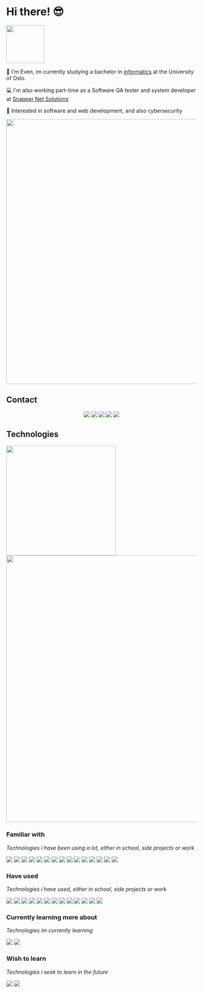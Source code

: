 # Hi there! 😎
<img width='100' src="https://hits.seeyoufarm.com/api/count/incr/badge.svg?url=https%3A%2F%2Fgithub.com%2EvenGal%2Fhit-counter&count_bg=%236DAC3D&title_bg=%23555555&icon=grafana.svg&icon_color=%23E7E7E7&title=hits&edge_flat=false" />

👱 I'm Even, im currently studying a bachelor in [informatics](https://www.uio.no/studier/program/informatikk-programmering/index.html) at the University of Oslo.

💻 I'm also working part-time as a Software QA tester and system developer at [Snapper Net Solutions](https://www.snapper.no/)

🧐 Interested in software and web development, and also cybersecurity

<img width='700' src="https://github-profile-summary-cards.vercel.app/api/cards/profile-details?username=EvenGal&theme=vue" />

## Contact
<p align="center">
  <strong> <a href="https://www.linkedin.com/in/even-gal%C3%A5sen-a9565517b/"><img src="https://img.shields.io/badge/LinkedIn-0077B5?style=for-the-badge&logo=linkedin&logoColor=white"/></a>
  </strong>
  <strong> <a href="https://www.facebook.com/even.galaasen/"><img src="https://img.shields.io/badge/Facebook-1877F2?style=for-the-badge&logo=facebook&logoColor=white"/></a>       </strong>
  <strong> <a href="https://www.instagram.com/evengalaasen/"><img src="https://img.shields.io/badge/Instagram-E4405F?style=for-the-badge&logo=instagram&logoColor=white"/></a>       </strong>
  <strong> <a href="mailto: even.galaasen@hotmail.com"><img src="https://img.shields.io/badge/Microsoft_Outlook-0078D4?style=for-the-badge&logo=microsoft-outlook&logoColor=white"/></a>
  </strong>
  <strong> <a href="mailto: even@snapper.no"><img src="https://img.shields.io/badge/Gmail-D14836?style=for-the-badge&logo=gmail&logoColor=white"/></a>
  </strong>
</p>


## Technologies
<img width='290' src="https://github-readme-stats.vercel.app/api/top-langs/?username=EvenGal" /> <img width='705' src="https://github-readme-stats.vercel.app/api?username=EvenGal" />

### Familiar with
*Technologies i have been using a lot, either in school, side projects or work*

<a href="https://www.java.com/en/"><img src="https://img.shields.io/badge/Java-ED8B00?style=for-the-badge&logo=java&logoColor=white"/></a>
<a href="https://www.python.org/"><img src="https://img.shields.io/badge/Python-FFD43B?style=for-the-badge&logo=python&logoColor=blue"/></a>
<a href="https://numpy.org/"><img src="https://img.shields.io/badge/Numpy-777BB4?style=for-the-badge&logo=numpy&logoColor=white"/></a>
<a href="https://www.postgresql.org/"><img src="https://img.shields.io/badge/PostgreSQL-316192?style=for-the-badge&logo=postgresql&logoColor=white"/></a>
<a href="https://www.mysql.com/"><img src="https://img.shields.io/badge/MySQL-005C84?style=for-the-badge&logo=mysql&logoColor=white"/></a>
<a href="https://www.linode.com/"><img src="https://img.shields.io/badge/Linode-00A95C?style=for-the-badge&logo=Linode&logoColor=white"/></a>
<a href="https://www.linux.org/"><img src="https://img.shields.io/badge/Linux-FCC624?style=for-the-badge&logo=linux&logoColor=black"/></a>
<a href="https://www.microsoft.com/nb-no/windows?r=1"><img src="https://img.shields.io/badge/Windows-0078D6?style=for-the-badge&logo=windows&logoColor=white"/></a>
<a href="https://git-scm.com/"><img src="https://img.shields.io/badge/git%20-%23F05033.svg?&style=for-the-badge&logo=git&logoColor=white"/></a>
<a href="https://en.wikipedia.org/wiki/HTML5"><img src="https://img.shields.io/badge/html5%20-%23E34F26.svg?&style=for-the-badge&logo=html5&logoColor=white"/></a>
<a href="https://no.wikipedia.org/wiki/Cascading_Style_Sheets"><img src="https://img.shields.io/badge/CSS3-1572B6?style=for-the-badge&logo=css3&logoColor=white"/></a>
<a href="https://www.postman.com/"><img src="https://img.shields.io/badge/Postman-FF6C37?style=for-the-badge&logo=Postman&logoColor=white"/></a>
<a href="https://code.visualstudio.com/"><img src="https://img.shields.io/badge/Visual_Studio_Code-0078D4?style=for-the-badge&logo=visual%20studio%20code&logoColor=white"/></a>
<a href="https://cypress.io"><img src="https://img.shields.io/badge/Cypress-17202C?style=for-the-badge&logo=cypress&logoColor=white"/></a>
<a href="https://www.notion.so/product"><img src="https://img.shields.io/badge/Notion-000000?style=for-the-badge&logo=notion&logoColor=white"/></a>

### Have used
*Technologies i have used, either in school, side projects or work*

<a href="https://reactjs.org/"><img src="https://img.shields.io/badge/react-%2320232a.svg?style=for-the-badge&logo=react&logoColor=%2361DAFB"/></a>
<a href="https://www.fastify.io/"><img src="https://img.shields.io/badge/fastify-202020?style=for-the-badge&logo=fastify&logoColor=white"/></a>
<a href="https://www.javascript.com/"><img src="https://img.shields.io/badge/JavaScript-323330?style=for-the-badge&logo=javascript&logoColor=F7DF1E"/></a>
<a href="https://nodejs.org/en/"><img src="https://img.shields.io/badge/Node.js-339933?style=for-the-badge&logo=nodedotjs&logoColor=white"/></a>
<a href="https://www.mongodb.com/"><img src="https://img.shields.io/badge/MongoDB-4EA94B?style=for-the-badge&logo=mongodb&logoColor=white"/></a>
<a href="https://en.wikipedia.org/wiki/C_(programming_language)"><img src="https://img.shields.io/badge/C-00599C?style=for-the-badge&logo=c&logoColor=white"/></a>
<a href="https://kotlinlang.org/"><img src="https://img.shields.io/badge/Kotlin-0095D5?&style=for-the-badge&logo=kotlin&logoColor=white"/></a>
<a href="https://developer.android.com/studio"><img src="https://img.shields.io/badge/Android_Studio-3DDC84?style=for-the-badge&logo=android-studio&logoColor=white"/></a>
<a href="https://www.figma.com/"><img src="https://img.shields.io/badge/Figma-F24E1E?style=for-the-badge&logo=figma&logoColor=white"/></a>
<a href="https://www.djangoproject.com"><img src="https://img.shields.io/badge/Django-092E20?style=for-the-badge&logo=django&logoColor=green"/></a>
<a href="https://pandas.pydata.org/"><img src="https://img.shields.io/badge/Pandas-2C2D72?style=for-the-badge&logo=pandas&logoColor=white"/></a>
<a href="https://www.r-project.org/"><img src="https://img.shields.io/badge/R-276DC3?style=for-the-badge&logo=r&logoColor=white"/></a>
<a href="https://trello.com/"><img src="https://img.shields.io/badge/Trello-0052CC?style=for-the-badge&logo=trello&logoColor=white"/></a>

### Currently learning more about
*Technologies im currently learning*

<a href="https://reactjs.org/"><img src="https://img.shields.io/badge/react-%2320232a.svg?style=for-the-badge&logo=react&logoColor=%2361DAFB"/></a>
<a href="https://www.kali.org"><img src="https://img.shields.io/badge/Kali_Linux-557C94?style=for-the-badge&logo=kali-linux&logoColor=white"/></a>


### Wish to learn
*Technologies i seek to learn in the future*

<a href="https://www.docker.com"/><img src="https://img.shields.io/badge/Docker-2CA5E0?style=for-the-badge&logo=docker&logoColor=white"/></a>
<a href="https://www.kubernetes.com"/><img src="https://img.shields.io/badge/kubernetes-326ce5.svg?&style=for-the-badge&logo=kubernetes&logoColor=white"/></a>

